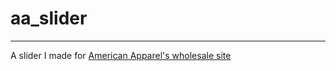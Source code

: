 # aa_slider
____

A slider I made for [American Apparel's wholesale site](http://www.americanapparel.net/wholesaleresources/)
